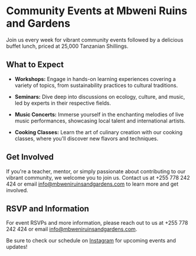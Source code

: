 # Community Events at Mbweni Ruins and Gardens

Join us every week for vibrant community events followed by a delicious buffet lunch, priced at 25,000 Tanzanian Shillings.

## What to Expect

- **Workshops:** Engage in hands-on learning experiences covering a variety of topics, from sustainability practices to cultural traditions.

- **Seminars:** Dive deep into discussions on ecology, culture, and music, led by experts in their respective fields.

- **Music Concerts:** Immerse yourself in the enchanting melodies of live music performances, showcasing local talent and international artists.

- **Cooking Classes:** Learn the art of culinary creation with our cooking classes, where you'll discover new flavors and techniques.

## Get Involved

If you're a teacher, mentor, or simply passionate about contributing to our vibrant community, we welcome you to join us. Contact us at +255 778 242 424 or email info@mbweniruinsandgardens.com to learn more and get involved.

## RSVP and Information

For event RSVPs and more information, please reach out to us at +255 778 242 424 or email info@mbweniruinsandgardens.com. 

Be sure to check our schedule on [Instagram](https://www.instagram.com/mbweni.ruins.and.gardens) for upcoming events and updates!
